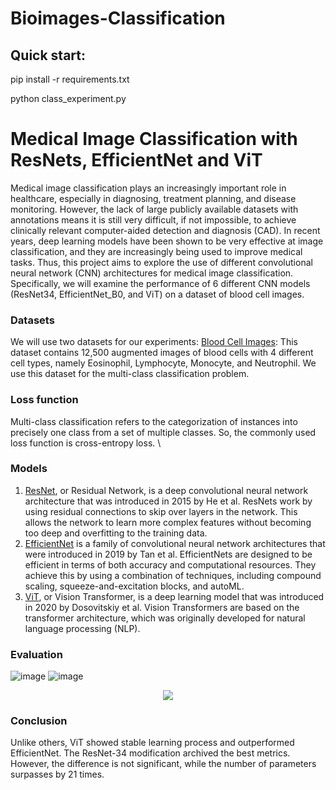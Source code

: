 # Bioimages-Classification

Quick start:
---
pip install -r requirements.txt

python class_experiment.py 

# Medical Image Classification with ResNets, EfficientNet and ViT
Medical image classification plays an increasingly important role in healthcare, especially in diagnosing, treatment planning, and disease monitoring. However, the lack of large publicly available datasets with annotations means it is still very difficult, if not impossible, to achieve clinically relevant computer-aided detection and diagnosis (CAD). In recent years, deep learning models have been shown to be very effective at image classification, and they are increasingly being used to improve medical tasks. Thus, this project aims to explore the use of different convolutional neural network (CNN) architectures for medical image classification. Specifically, we will examine the performance of 6 different CNN models (ResNet34, EfficientNet_B0, and ViT) on a dataset of blood cell images.
### Datasets
We will use two datasets for our experiments:
[Blood Cell Images](https://www.kaggle.com/datasets/paultimothymooney/blood-cells): This dataset contains 12,500 augmented images of blood cells with 4 different cell types, namely Eosinophil, Lymphocyte, Monocyte, and Neutrophil. 
We use this dataset for the multi-class classification problem.

### Loss function
Multi-class classification refers to the categorization of instances into precisely one class from a set of multiple classes. So, the commonly used loss function is cross-entropy loss. \
### Models
1)	[ResNet](https://arxiv.org/pdf/1512.03385v1.pdf), or Residual Network, is a deep convolutional neural network architecture that was introduced in 2015 by He et al. ResNets work by using residual connections to skip over layers in the network. This allows the network to learn more complex features without becoming too deep and overfitting to the training data.
2)	[EfficientNet](https://arxiv.org/pdf/1905.11946v5.pdf) is a family of convolutional neural network architectures that were introduced in 2019 by Tan et al. EfficientNets are designed to be efficient in terms of both accuracy and computational resources. They achieve this by using a combination of techniques, including compound scaling, squeeze-and-excitation blocks, and autoML.
3)	[ViT](https://arxiv.org/pdf/2010.11929.pdf), or Vision Transformer, is a deep learning model that was introduced in 2020 by Dosovitskiy et al. Vision Transformers are based on the transformer architecture, which was originally developed for natural language processing (NLP).
### Evaluation
![image](https://github.com/JuliaKudryavtseva/Bioimages-Classification/multi_class_output/classlosses.png)
![image](https://github.com/JuliaKudryavtseva/Bioimages-Classification/multi_class_output/classacc.png)

<p align="center">
  <img src=![image](https://github.com/JuliaKudryavtseva/Bioimages-Classification/assets/67862423/af6a03dd-32c2-4696-aea0-0a14c585e227)
&nbsp; &nbsp; &nbsp; &nbsp;
 ![image](https://github.com/JuliaKudryavtseva/Bioimages-Classification/assets/67862423/0dbfa032-12a1-40e8-bea5-87cb74e12c88)
</p>

### Conclusion
Unlike others, ViT showed stable learning process and outperformed EfficientNet. The ResNet-34 modification archived the best metrics. However, the difference is not significant, while the number of parameters surpasses by 21 times.
